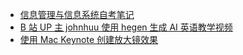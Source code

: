 - [信息管理与信息系统自考笔记](https://github.com/Chisw/self-taught)
- [B 站 UP 主 johnhuu 使用 hegen 生成 AI 英语教学视频](https://twitter.com/hank_zhao/status/1767329017420775631)
- [使用 Mac Keynote 创建放大镜效果](https://twitter.com/ivyliner/status/1767379407025689083)
